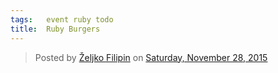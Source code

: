 ```yaml
---
tags:   event ruby todo
title:  Ruby Burgers
---
```

<div id="fb-root"></div><script>(function(d, s, id) {  var js, fjs = d.getElementsByTagName(s)[0];  if (d.getElementById(id)) return;  js = d.createElement(s); js.id = id;  js.src = "//connect.facebook.net/en_US/sdk.js#xfbml=1&version=v2.3";  fjs.parentNode.insertBefore(js, fjs);}(document, 'script', 'facebook-jssdk'));</script><div class="fb-post" data-href="https://www.facebook.com/media/set/?set=a.10153736391627290.1073741830.735252289&amp;type=3" data-width="500"><div class="fb-xfbml-parse-ignore"><blockquote cite="https://www.facebook.com/media/set/?set=a.10153736391627290.1073741830.735252289&amp;type=3">Posted by <a href="#" role="button">Željko Filipin</a> on&nbsp;<a href="https://www.facebook.com/media/set/?set=a.10153736391627290.1073741830.735252289&amp;type=3">Saturday, November 28, 2015</a></blockquote></div></div>
